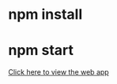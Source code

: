 # npm install
# npm start

<a href="https://frosty-lamport-f68ba8.netlify.app/">Click here to view the web app</a>
